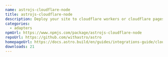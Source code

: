 ```yaml
---
name: astrojs-cloudflare-node
title: astrojs-cloudflare-node
description: Deploy your site to cloudflare workers or cloudflare pages
categories:
  - adapters
npmUrl: https://www.npmjs.com/package/astrojs-cloudflare-node
repoUrl: https://github.com/withastro/astro
homepageUrl: https://docs.astro.build/en/guides/integrations-guide/cloudflare/
downloads: 21
---
```

